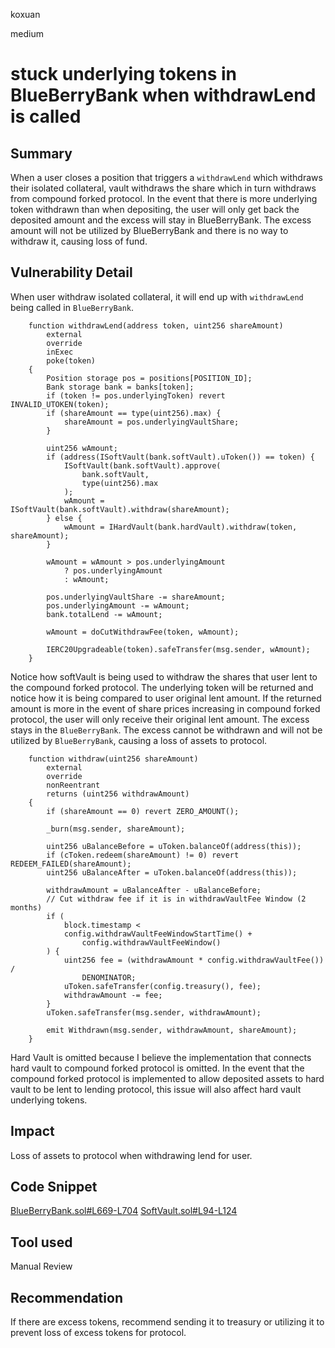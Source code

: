 koxuan

medium

# stuck underlying tokens in BlueBerryBank when withdrawLend is called

## Summary
When a user closes a position that triggers a `withdrawLend` which withdraws their isolated collateral, vault withdraws the share which in turn withdraws from compound forked protocol. In the event that there is more underlying token withdrawn than when depositing, the user will only get back the deposited amount and the excess will stay in BlueBerryBank. The excess amount will not be utilized by BlueBerryBank and there is no way to withdraw it, causing loss of fund.

## Vulnerability Detail
When user withdraw isolated collateral, it will end up with `withdrawLend` being called in `BlueBerryBank`.
```solidity
    function withdrawLend(address token, uint256 shareAmount)
        external
        override
        inExec
        poke(token)
    {
        Position storage pos = positions[POSITION_ID];
        Bank storage bank = banks[token];
        if (token != pos.underlyingToken) revert INVALID_UTOKEN(token);
        if (shareAmount == type(uint256).max) {
            shareAmount = pos.underlyingVaultShare;
        }

        uint256 wAmount;
        if (address(ISoftVault(bank.softVault).uToken()) == token) {
            ISoftVault(bank.softVault).approve(
                bank.softVault,
                type(uint256).max
            );
            wAmount = ISoftVault(bank.softVault).withdraw(shareAmount);
        } else {
            wAmount = IHardVault(bank.hardVault).withdraw(token, shareAmount);
        }

        wAmount = wAmount > pos.underlyingAmount
            ? pos.underlyingAmount
            : wAmount;

        pos.underlyingVaultShare -= shareAmount;
        pos.underlyingAmount -= wAmount;
        bank.totalLend -= wAmount;

        wAmount = doCutWithdrawFee(token, wAmount);

        IERC20Upgradeable(token).safeTransfer(msg.sender, wAmount);
    }

```

Notice how softVault is being used to withdraw the shares that user lent to the compound forked protocol. The underlying token will be returned and notice how it is being compared to user original lent amount. If the returned amount is more in the event of share prices increasing in compound forked protocol, the user will only receive their original lent amount. The excess stays in the `BlueBerryBank`. The excess cannot be withdrawn and will not be utilized by `BlueBerryBank`, causing a loss of assets to protocol.

```solidity
    function withdraw(uint256 shareAmount)
        external
        override
        nonReentrant
        returns (uint256 withdrawAmount)
    {
        if (shareAmount == 0) revert ZERO_AMOUNT();

        _burn(msg.sender, shareAmount);

        uint256 uBalanceBefore = uToken.balanceOf(address(this));
        if (cToken.redeem(shareAmount) != 0) revert REDEEM_FAILED(shareAmount);
        uint256 uBalanceAfter = uToken.balanceOf(address(this));

        withdrawAmount = uBalanceAfter - uBalanceBefore;
        // Cut withdraw fee if it is in withdrawVaultFee Window (2 months)
        if (
            block.timestamp <
            config.withdrawVaultFeeWindowStartTime() +
                config.withdrawVaultFeeWindow()
        ) {
            uint256 fee = (withdrawAmount * config.withdrawVaultFee()) /
                DENOMINATOR;
            uToken.safeTransfer(config.treasury(), fee);
            withdrawAmount -= fee;
        }
        uToken.safeTransfer(msg.sender, withdrawAmount);

        emit Withdrawn(msg.sender, withdrawAmount, shareAmount);
    }

```

Hard Vault is omitted because I believe the implementation that connects hard vault to compound forked protocol is omitted. In the event that the compound forked protocol is implemented to allow deposited assets to hard vault to be lent to lending protocol, this issue will also affect hard vault underlying tokens. 




## Impact
Loss of assets to protocol when withdrawing lend for user.

## Code Snippet
[BlueBerryBank.sol#L669-L704](https://github.com/sherlock-audit/2023-02-blueberry/blob/main/contracts/BlueBerryBank.sol#L669-L704)
[SoftVault.sol#L94-L124](https://github.com/sherlock-audit/2023-02-blueberry/blob/main/contracts/vault/SoftVault.sol#L94-L124)
## Tool used

Manual Review

## Recommendation

If there are excess tokens, recommend sending it to treasury or utilizing it to prevent loss of excess tokens for protocol.